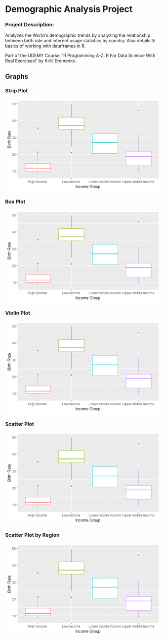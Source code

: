 # Demographic Analysis Project 

### Project Description: 
Analyzes the World's demographic trends by analyzing the relationship between birth rate and internet usage statistics by country. Also details th basics of working with dataframes in R. 

Part of the UDEMY Course: 'R Programming A-Z: R For Data Science With Real Exercises!' by Kirill Eremenko.

## Graphs 

### Strip Plot 
![alt text](https://github.com/sebasquirarte/R-Programming-A-Z/blob/main/Demographic-Analyisis-Project/Box%20Plot.png)

### Box Plot 
![alt text](https://github.com/sebasquirarte/R-Programming-A-Z/blob/main/Demographic-Analyisis-Project/Box%20Plot.png)

### Violin Plot 
![alt text](https://github.com/sebasquirarte/R-Programming-A-Z/blob/main/Demographic-Analyisis-Project/Box%20Plot.png)

### Scatter Plot 
![alt text](https://github.com/sebasquirarte/R-Programming-A-Z/blob/main/Demographic-Analyisis-Project/Box%20Plot.png)

### Scatter Plot by Region 
![alt text](https://github.com/sebasquirarte/R-Programming-A-Z/blob/main/Demographic-Analyisis-Project/Box%20Plot.png)
